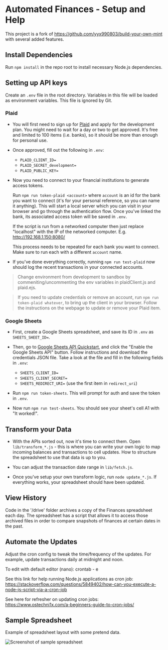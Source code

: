 # Automated Finances - Setup and Help

This project is a fork of https://github.com/yyx990803/build-your-own-mint with several added features.

## Install Dependencies

Run `npm install` in the repo root to install necessary Node.js dependencies.

## Setting up API keys

Create an `.env` file in the root directory. Variables in this file will be loaded as environment variables. This file is ignored by Git.

### Plaid

- You will first need to sign up for [Plaid](https://plaid.com/) and apply for the development plan. You might need to wait for a day or two to get approved. It's free and limited to 100 items (i.e. banks), so it should be more than enough for personal use.

- Once approved, fill out the following in `.env`:

  - `PLAID_CLIENT_ID=`
  - `PLAID_SECRET_development=`
  - `PLAID_PUBLIC_KEY=`

- Now you need to connect to your financial institutions to generate access tokens.

  Run `npm run token-plaid <account>` where `account` is an id for the bank you want to connect (it's for your personal reference, so you can name it anything). This will start a local server which you can visit in your browser and go through the authentication flow. Once you've linked the bank, its associated access token will be saved in `.env`.

  If the script is run from a networked computer then just replace "localhost" with the IP of the networked computer. E.g. http://192.168.1.150:8080/

  This process needs to be repeated for each bank you want to connect. Make sure to run each with a different `account` name.

- If you've done everything correctly, running `npm run test-plaid` now should log the recent transactions in your connected accounts.

> Change environment from development to sandbox by commeniting/uncommenting the env variables in plaidClient.js and plaid.ejs. 

> If you need to update credentials or remove an account, run `npm run token-plaid whatever`, to bring up the client in your browser. Follow the instructions on the webpage to update or remove your Plaid item.

### Google Sheets

- First, create a Google Sheets spreadsheet, and save its ID in `.env` as `SHEETS_SHEET_ID=`.

- Then, go to [Google Sheets API Quickstart](https://developers.google.com/sheets/api/quickstart/nodejs), and click the "Enable the Google Sheets API" button. Follow instructions and download the credentials JSON file. Take a look at the file and fill in the following fields in `.env`:

  - `SHEETS_CLIENT_ID=`
  - `SHEETS_CLIENT_SECRET=`
  - `SHEETS_REDIRECT_URI=` (use the first item in `redirect_uri`)

- Run `npm run token-sheets`. This will prompt for auth and save the token in `.env`.

- Now run `npm run test-sheets`. You should see your sheet's cell A1 with "It worked!".

## Transform your Data

- With the APIs sorted out, now it's time to connect them. Open `lib/transform_*.js` - this is where you can write your own logic to map incoming balances and transactions to cell updates. How to structure the spreadsheet to use that data is up to you.

- You can adjust the transaction date range in `lib/fetch.js`.

- Once you've setup your own transform logic, run `node update_*.js`. If everything works, your spreadsheet should have been updated.

## View History

Code in the '/drive' folder archives a copy of the Finances spreadsheet each day. The spreadsheet has a script that allows it to access those archived files in order to compare snapshots of finances at certain dates in the past.

## Automate the Updates

Adjust the cron config to tweak the time/frequency of the updates. For example, update transactions daily at midnight and noon.

To edit with default editor (nano):
crontab - e

See this link for help running Node.js applications as cron job:
https://stackoverflow.com/questions/5849402/how-can-you-execute-a-node-js-script-via-a-cron-job

See here for refresher on updating cron jobs:
https://www.ostechni1x.com/a-beginners-guide-to-cron-jobs/


## Sample Spreadsheet

Example of spreadsheet layout with some pretend data.

![Screenshot of sample spreadsheet](https://github.com/blairun/automated_finances/blob/master/show_and_tell.png)